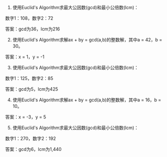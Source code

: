 

1. 使用Euclid's Algorithm求最大公因数(gcd)和最小公倍数(lcm)：

数字1：108，数字2：72

答案：gcd为36，lcm为216

2. 使用Euclid's Algorithm求解ax + by = gcd(a,b)的整数解，其中a = 42，b = 30。

答案：x = 1，y = -1

3. 使用Euclid's Algorithm求最大公因数(gcd)和最小公倍数(lcm)：

数字1：125，数字2：85

答案：gcd为5，lcm为425

4. 使用Euclid's Algorithm求解ax + by = gcd(a,b)的整数解，其中a = 16，b = 10。

答案：x = -3，y = 5

5. 使用Euclid's Algorithm求最大公因数(gcd)和最小公倍数(lcm)：

数字1：270，数字2：192

答案：gcd为6，lcm为1,440